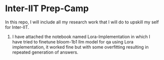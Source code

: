 # Inter-IIT Prep-Camp

In this repo, I will include all my research work that I will do to upskill my self for Inter-IIT.

1. I have attached the notebook named Lora-Implementation in which I have tried to finetune bloom-1b1 llm model for qa using Lora implementation, it worked fine but with some overfitting resulting in repeated generation of answers.